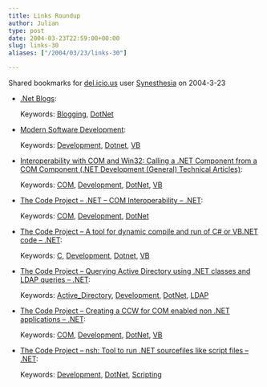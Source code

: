 ```yaml
---
title: Links Roundup
author: Julian
type: post
date: 2004-03-23T22:59:00+00:00
slug: links-30 
aliases: ["/2004/03/23/links-30"]

---
```

Shared bookmarks for [del.icio.us][1] user  [Synesthesia][2] on 2004-3-23

  * [.Net Blogs][3]:
   
    Keywords: [Blogging][4], [DotNet][5]
  * [Modern Software Development][6]:
   
    Keywords: [Development][7], [Dotnet][8], [VB][9]
  * [Interoperability with COM and Win32: Calling a .NET Component from a COM Component (.NET Development (General) Technical Articles)][10]:
   
    Keywords: [COM][11], [Development][7], [DotNet][5], [VB][9]
  * [The Code Project &#8211; .NET &#8211; COM Interoperability &#8211; .NET][12]:
   
    Keywords: [COM][11], [Development][7], [DotNet][5]
  * [The Code Project &#8211; A tool for dynamic compile and run of C# or VB.NET code &#8211; .NET][13]:
   
    Keywords: [C][14], [Development][7], [Dotnet][8], [VB][9]
  * [The Code Project &#8211; Querying Active Directory using .NET classes and LDAP queries &#8211; .NET][15]:
   
    Keywords: [Active_Directory][16], [Development][7], [DotNet][5], [LDAP][17]
  * [The Code Project &#8211; Creating a CCW for COM enabled non .NET applications &#8211; .NET][18]:
   
    Keywords: [COM][11], [Development][7], [DotNet][5], [VB][9]
  * [The Code Project &#8211; nsh: Tool to run .NET sourcefiles like script files &#8211; .NET][19]:
   
    Keywords: [Development][7], [DotNet][5], [Scripting][20]

 [1]: https://del.icio.us/
 [2]: https://del.icio.us/synesthesia
 [3]: https://msdn.microsoft.com/vbasic/community/blogs/default.aspx "https://msdn.microsoft.com/vbasic/community/blogs/default.aspx"
 [4]: https://del.icio.us/synesthesia/Blogging
 [5]: https://del.icio.us/synesthesia/DotNet
 [6]: https://msdn.microsoft.com/vbasic/community/webcasts/modern/default.aspx "https://msdn.microsoft.com/vbasic/community/webcasts/modern/default.aspx"
 [7]: https://del.icio.us/synesthesia/Development
 [8]: https://del.icio.us/synesthesia/Dotnet
 [9]: https://del.icio.us/synesthesia/VB
 [10]: https://msdn.microsoft.com/vstudio/using/understand/interop/default.aspx?pull=/library/en-us/dndotnet/html/callnetfrcom.asp "https://msdn.microsoft.com/vstudio/using/understand/interop/default.aspx?pull=/library/en-us/dndotnet/html/callnetfrcom.asp"
 [11]: https://del.icio.us/synesthesia/COM
 [12]: https://www.codeproject.com/dotnet/COM_DOTNET_INTEROP.asp "https://www.codeproject.com/dotnet/COM_DOTNET_INTEROP.asp"
 [13]: https://www.codeproject.com/dotnet/DynamicCompileAndRun.asp "https://www.codeproject.com/dotnet/DynamicCompileAndRun.asp"
 [14]: https://del.icio.us/synesthesia/C
 [15]: https://www.codeproject.com/dotnet/activedirquery.asp "https://www.codeproject.com/dotnet/activedirquery.asp"
 [16]: https://del.icio.us/synesthesia/Active_Directory
 [17]: https://del.icio.us/synesthesia/LDAP
 [18]: https://www.codeproject.com/dotnet/nettocom.asp "https://www.codeproject.com/dotnet/nettocom.asp"
 [19]: https://www.codeproject.com/dotnet/nscripttool.asp "https://www.codeproject.com/dotnet/nscripttool.asp"
 [20]: https://del.icio.us/synesthesia/Scripting
